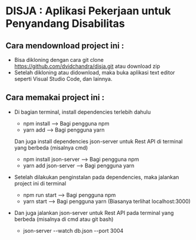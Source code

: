 # DISJA : Aplikasi Pekerjaan untuk Penyandang Disabilitas

## Cara mendownload project ini :

- Bisa dikloning dengan cara git clone https://github.com/dvidchandra/disja.git atau download zip
- Setelah dikloning atau didownload, maka buka aplikasi text editor seperti Visual Studio Code, dan lainnya.

## Cara memakai project ini :

- Di bagian terminal, install dependencies terlebih dahulu
  - npm install --> Bagi pengguna npm
  - yarn add --> Bagi pengguna yarn

  Dan juga install dependencies json-server untuk Rest API di terminal yang berbeda (misalnya cmd)
  - npm install json-server --> Bagi pengguna npm
  - yarn add json-server --> Bagi pengguna yarn

- Setelah dilakukan penginstalan pada dependencies, maka jalankan project ini di terminal
  - npm run start --> Bagi pengguna npm
  - yarn start --> Bagi pengguna yarn
  (Biasanya terlihat localhost:3000)

- Dan juga jalankan json-server untuk Rest API pada terminal yang berbeda (misalnya di cmd atau git bash)
  - json-server --watch db.json --port 3004
